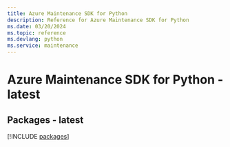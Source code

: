 ```yaml
---
title: Azure Maintenance SDK for Python
description: Reference for Azure Maintenance SDK for Python
ms.date: 03/20/2024
ms.topic: reference
ms.devlang: python
ms.service: maintenance
---
```

# Azure Maintenance SDK for Python - latest
## Packages - latest
[!INCLUDE [packages](maintenance-index.md)]